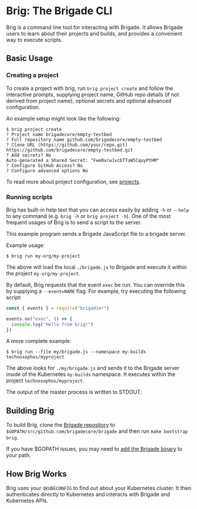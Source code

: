 # Brig: The Brigade CLI

Brig is a command line tool for interacting with Brigade. It allows Brigade
users to learn about their projects and builds, and provides a convenient way
to execute scripts.

## Basic Usage

### Creating a project

To create a project with brig, run `brig project create` and follow the interactive prompts,
supplying project name, GitHub repo details (if not derived from project name), optional secrets
and optional advanced configuration.

An example setup might look like the following:

```console
$ brig project create
? Project name brigadecore/empty-testbed
? Full repository name github.com/brigadecore/empty-testbed
? Clone URL (https://github.com/your/repo.git) https://github.com/brigadecore/empty-testbed.git
? Add secrets? No
Auto-generated a Shared Secret: "FweBxcwJvcbTTuW5CquyPtHM"
? Configure GitHub Access? No
? Configure advanced options No
```

To read more about project configuration, see [projects](../docs/topics/projects.md).

### Running scripts

Brig has built-in help text that you can access easily by adding `-h` or `--help`
to any command (e.g. `brig -h` or `brig project -h`). One of the most frequent
usages of Brig is to send a script to the server.

This example program sends a Brigade JavaScript file to a brigade server.

Example usage:

```console
$ brig run my-org/my-project
```

The above will load the local `./brigade.js` to Brigade and execute it within the project
`my-org/my-project`.

By default, Brig requests that the event `exec` be run. You can override this by
supplying a `--event=NAME` flag. For example, try executing the following script:

```javascript
const { events } = require("brigadier")

events.on("exec", () => {
  console.log("Hello from brig!")
})
```

A more complete example:

```console
$ brig run --file my/brigade.js --namespace my-builds technosophos/myproject
```

The above looks for `./my/brigade.js` and sends it to the Brigade server inside of
the Kubernetes `my-builds` namespace. It executes within the project
`technosophos/myproject`.

The output of the master process is written to STDOUT.

## Building Brig

To build Brig, clone the [Brigade repository](https://github.com/brigadecore/brigade)
to `$GOPATH/src/github.com/brigadecore/brigade` and then run `make bootstrap brig`.

If you have $GOPATH issues, you may need to [add the Brigade binary](https://github.com/brigadecore/brigade/issues/447) to your path.

## How Brig Works

Brig uses your `$KUBECONFIG` to find out about your Kubernetes cluster. It then
authenticates directly to Kubernetes and interacts with Brigade and Kubernetes
APIs.
